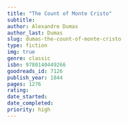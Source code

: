 ```yaml
---
title: "The Count of Monte Cristo"
subtitle: 
author: Alexandre Dumas
author_last: Dumas
slug: dumas-the-count-of-monte-cristo
type: fiction
img: true
genre: classic
isbn: 9780140449266
goodreads_id: 7126
publish_year: 1844
pages: 1276
rating: 
date_started:
date_completed:
priority: high
---
```

